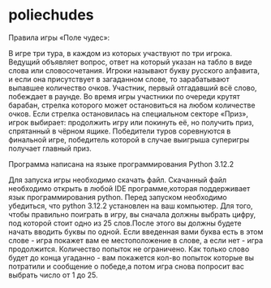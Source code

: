 # poliechudes
Правила игры «Поле чудес»:

В игре три тура, в каждом из которых участвуют по три игрока. Ведущий объявляет вопрос, ответ на который указан на табло в виде слова или словосочетания. Игроки называют букву русского алфавита, и если она присутствует в загаданном слове, то зарабатывают выпавшее количество очков. Участник, первый отгадавший всё слово, побеждает в раунде. Во время игры участники по очереди крутят барабан, стрелка которого может остановиться на любом количестве очков. Если стрелка остановилась на специальном секторе «Приз», игрок выбирает: продолжить игру или покинуть её, но получить приз, спрятанный в чёрном ящике. Победители туров соревнуются в финальной игре, победитель которой в случае выигрыша суперигры получает главный приз.

Программа написана на языке программирования Python 3.12.2

Для запуска игры необходимо скачать файл. Скачанный файл необходимо открыть в любой IDE программе,которая поддерживает язык программирования python. Перед запуском необходимо убедиться, что python 3.12.2 установлен на ваш компьютер. Для того, чтобы правильно поиграть в игру, вы сначала должны выбрать цифру, под которой стоит одно из 25 слов.После этого вы должны будете начать вводить буквы по одной. Если введенная вами буква есть в этом слове - игра покажет вам ее местоположение в слове, а если нет - игра продолжится. Количество попыток не ограничено. Как только слово будет до конца угаданно - вам покажется кол-во попыток которые вы потратили и сообщение о победе,а потом игра снова попросит вас выбрать число от 1 до 25.

